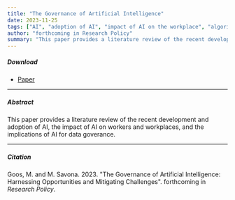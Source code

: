 ```yaml
---
title: "The Governance of Artificial Intelligence" 
date: 2023-11-25
tags: ["AI", "adoption of AI", "impact of AI on the workplace", "algorithmic management", "governance of data"]
author: "forthcoming in Research Policy"
summary: "This paper provides a literature review of the recent development and adoption of AI, the impact of AI on workers and workplaces, and the implications of AI for data goverance."
---
```


##### Download

+ [Paper](/13.pdf)
---

##### Abstract

This paper provides a literature review of the recent development and adoption of AI, the impact of AI on workers and workplaces, and the implications of AI for data goverance.

---

##### Citation

Goos, M. and M. Savona. 2023. "The Governance of Artificial Intelligence: Harnessing Opportunities and Mitigating Challenges". forthcoming in *Research Policy*.



